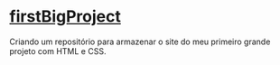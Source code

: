 # [firstBigProject](https://brunorcorrea.github.io/firstBigProject/)
 Criando um repositório para armazenar o site do meu primeiro grande projeto com HTML e CSS.
